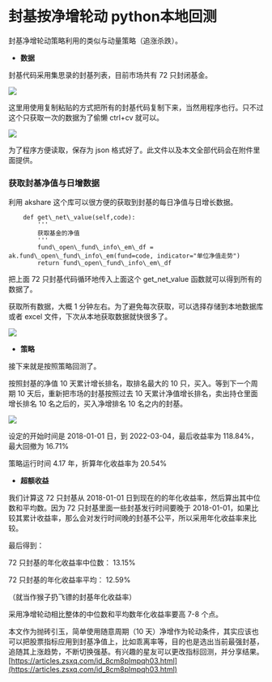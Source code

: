 # 封基按净增轮动 python本地回测
封基净增轮动策略利用的类似与动量策略（追涨杀跌）。

-   **数据**

封基代码采用集思录的封基列表，目前市场共有 72 只封闭基金。

![](https://article-images.zsxq.com/FpoiqB1x1Zo8iFza4A1Yr0iIQZcA)

这里用使用复制粘贴的方式把所有的封基代码复制下来，当然用程序也行。只不过这个只获取一次的数据为了偷懒 ctrl+cv 就可以。

![](https://article-images.zsxq.com/FoB-lzIcdKjknhp-N2DZ_rhOtbci)

为了程序方便读取，保存为 json 格式好了。此文件以及本文全部代码会在附件里面提供。

### 获取封基净值与日增数据

利用 akshare 这个库可以很方便的获取到封基的每日净值与日增长数据。

```
    def get\_net\_value(self,code):
        '''
        获取基金的净值
        '''
        fund\_open\_fund\_info\_em\_df = ak.fund\_open\_fund\_info\_em(fund=code, indicator="单位净值走势")
        return fund\_open\_fund\_info\_em\_df

```

把上面 72 只封基代码循环地传入上面这个 get_net_value 函数就可以得到所有的数据了。

获取所有数据，大概 1 分钟左右。为了避免每次获取，可以选择存储到本地数据库或者 excel 文件，下次从本地获取数据就快很多了。

![](https://article-images.zsxq.com/FkU1XA9dLZnmcaGSmU-Pd2HVse4v)

-   **策略**

接下来就是按照策略回测了。

按照封基的净值 10 天累计增长排名，取排名最大的 10 只，买入。等到下一个周期 10 天后，重新把市场的封基按照过去 10 天累计净值增长排名，卖出持仓里面增长排名 10 名之后的，买入净增排名 10 名之内的封基。

![](https://article-images.zsxq.com/FiU2X-4CNE_bqSALSxpV8vFEaVR2)

设定的开始时间是 2018-01-01 日，到 2022-03-04，最后收益率为 118.84%，最大回撤为 16.71%

策略运行时间 4.17 年，折算年化收益率为 20.54%

-   **超额收益**

我们计算这 72 只封基从 2018-01-01 日到现在的的年化收益率，然后算出其中位数和平均数。因为 72 只封基里面一些封基发行时间要晚于 2018-01-01，如果比较其累计收益率，那么会对发行时间晚的封基不公平，所以采用年化收益率来比较。

最后得到：

72 只封基的年化收益率中位数： 13.15%

72 只封基的年化收益率平均： 12.59%

（就当作猴子扔飞镖的封基年化收益率）

采用净增轮动相比整体的中位数和平均数年化收益率要高 7-8 个点。

本文作为抛砖引玉，简单使用随意周期（10 天）净增作为轮动条件，其实应该也可以把股票指标应用到封基净值上，比如乖离率等，目的也是选出当前最强封基，追随其上涨趋势，不断切换强基。有兴趣的星友可以更改指标回测，并分享结果。 
 [https://articles.zsxq.com/id_8cm8plmpqh03.html](https://articles.zsxq.com/id_8cm8plmpqh03.html)
